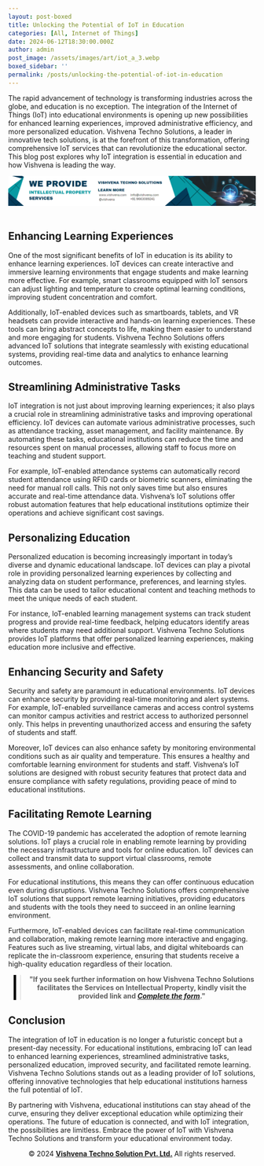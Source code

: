 ```yaml
---
layout: post-boxed
title: Unlocking the Potential of IoT in Education
categories: [All, Internet of Things]
date: 2024-06-12T18:30:00.000Z
author: admin
post_image: /assets/images/art/iot_a_3.webp
boxed_sidebar: ''
permalink: /posts/unlocking-the-potential-of-iot-in-education
---
```


<html lang="en">
<head>
    <meta charset="UTF-8">
    <meta name="viewport" content="width=device-width, initial-scale=1.0">
    <meta name="description" content="Unlock the potential of IoT in education with Vishvena Techno Solutions. Enhance learning, streamline tasks, and improve security.">
    <title>Unlocking the Potential of IoT in Education</title>
</head>
<body>

<p>The rapid advancement of technology is transforming industries across the globe, and education is no exception. The integration of the Internet of Things (IoT) into educational environments is opening up new possibilities for enhanced learning experiences, improved administrative efficiency, and more personalized education. Vishvena Techno Solutions, a leader in innovative tech solutions, is at the forefront of this transformation, offering comprehensive IoT services that can revolutionize the educational sector. This blog post explores why IoT integration is essential in education and how Vishvena is leading the way.</p>
<!-- Image Banner Ad -->
<a href="/contact">
    <img src="/assets/images/art/ip ads a.webp" alt="Advertisement for Vishvena Techno Solutions intellectual property services" style="max-width:100%; height:auto;">
</a>
<br><br>
<article>
    <h2>Enhancing Learning Experiences</h2>
	<p>One of the most significant benefits of IoT in education is its ability to enhance learning experiences. IoT devices can create interactive and immersive learning environments that engage students and make learning more effective. For example, smart classrooms equipped with IoT sensors can adjust lighting and temperature to create optimal learning conditions, improving student concentration and comfort.</p>
	<p>Additionally, IoT-enabled devices such as smartboards, tablets, and VR headsets can provide interactive and hands-on learning experiences. These tools can bring abstract concepts to life, making them easier to understand and more engaging for students. Vishvena Techno Solutions offers advanced IoT solutions that integrate seamlessly with existing educational systems, providing real-time data and analytics to enhance learning outcomes.</p>
	<h2>Streamlining Administrative Tasks</h2>
	<p>IoT integration is not just about improving learning experiences; it also plays a crucial role in streamlining administrative tasks and improving operational efficiency. IoT devices can automate various administrative processes, such as attendance tracking, asset management, and facility maintenance. By automating these tasks, educational institutions can reduce the time and resources spent on manual processes, allowing staff to focus more on teaching and student support.</p>
	<p>For example, IoT-enabled attendance systems can automatically record student attendance using RFID cards or biometric scanners, eliminating the need for manual roll calls. This not only saves time but also ensures accurate and real-time attendance data. Vishvena’s IoT solutions offer robust automation features that help educational institutions optimize their operations and achieve significant cost savings.</p>
	<h2>Personalizing Education</h2>
	<p>Personalized education is becoming increasingly important in today’s diverse and dynamic educational landscape. IoT devices can play a pivotal role in providing personalized learning experiences by collecting and analyzing data on student performance, preferences, and learning styles. This data can be used to tailor educational content and teaching methods to meet the unique needs of each student.</p>
	<p>For instance, IoT-enabled learning management systems can track student progress and provide real-time feedback, helping educators identify areas where students may need additional support. Vishvena Techno Solutions provides IoT platforms that offer personalized learning experiences, making education more inclusive and effective.</p>
	<h2>Enhancing Security and Safety</h2>
	<p>Security and safety are paramount in educational environments. IoT devices can enhance security by providing real-time monitoring and alert systems. For example, IoT-enabled surveillance cameras and access control systems can monitor campus activities and restrict access to authorized personnel only. This helps in preventing unauthorized access and ensuring the safety of students and staff.</p>
	<p>Moreover, IoT devices can also enhance safety by monitoring environmental conditions such as air quality and temperature. This ensures a healthy and comfortable learning environment for students and staff. Vishvena’s IoT solutions are designed with robust security features that protect data and ensure compliance with safety regulations, providing peace of mind to educational institutions.</p>
	<h2>Facilitating Remote Learning</h2>
	<p>The COVID-19 pandemic has accelerated the adoption of remote learning solutions. IoT plays a crucial role in enabling remote learning by providing the necessary infrastructure and tools for online education. IoT devices can collect and transmit data to support virtual classrooms, remote assessments, and online collaboration.</p>
	<p>For educational institutions, this means they can offer continuous education even during disruptions. Vishvena Techno Solutions offers comprehensive IoT solutions that support remote learning initiatives, providing educators and students with the tools they need to succeed in an online learning environment.</p>
	<p>Furthermore, IoT-enabled devices can facilitate real-time communication and collaboration, making remote learning more interactive and engaging. Features such as live streaming, virtual labs, and digital whiteboards can replicate the in-classroom experience, ensuring that students receive a high-quality education regardless of their location.</p>	
<!-- Quote Ad with link -->
<center>
    <blockquote style="position:relative;">
        <p><b style="font-size:1em;">"If you seek further information on how Vishvena Techno Solutions facilitates the Services on Intellectual Property, kindly visit the provided link and <a href="/contact"><i>Complete the form</i></a>."</b></p>
        <div style="position:absolute; top:0; bottom:0; left:-15px; border-left:5px solid black;"></div>
    </blockquote>
</center>
	<h2>Conclusion</h2>
	<p>The integration of IoT in education is no longer a futuristic concept but a present-day necessity. For educational institutions, embracing IoT can lead to enhanced learning experiences, streamlined administrative tasks, personalized education, improved security, and facilitated remote learning. Vishvena Techno Solutions stands out as a leading provider of IoT solutions, offering innovative technologies that help educational institutions harness the full potential of IoT.</p>
	<p>By partnering with Vishvena, educational institutions can stay ahead of the curve, ensuring they deliver exceptional education while optimizing their operations. The future of education is connected, and with IoT integration, the possibilities are limitless. Embrace the power of IoT with Vishvena Techno Solutions and transform your educational environment today.</p>  
<footer>
    <center>
        <p>&copy; 2024 <a href="https://vishvena.com"><b>Vishvena Techno Solution Pvt. Ltd.</b></a> All rights reserved.</p>
    </center>
</footer>
</article>
</body>
</html>
